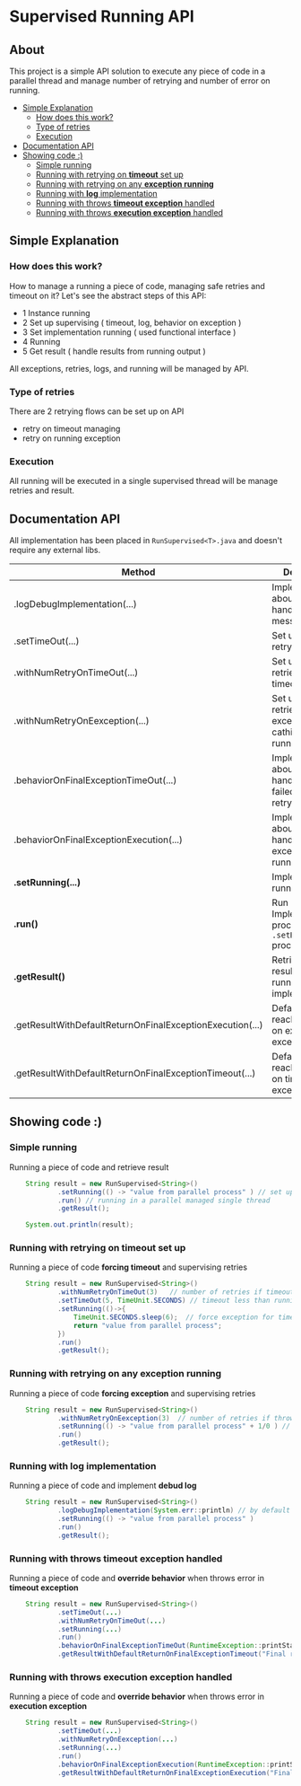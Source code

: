 # Supervised Running API

## About
This project is a simple API solution to execute any piece of code in a parallel thread and manage number of retrying and number of error on running.

  * [Simple Explanation](#simple-explanation)
    + [How does this work?](#how-does-this-work-)
    + [Type of retries](#type-of-retries)
    + [Execution](#execution)
  * [Documentation API](#documentation-api)
  * [Showing code :)](#showing-code---)
    + [Simple  running](#simple--running)
    + [Running with retrying on **timeout** set up](#running-with-retrying-on---timeout---set-up)
    + [Running with retrying on any **exception running**](#running-with-retrying-on-any---exception-running--)
    + [Running with **log** implementation](#running-with---log---implementation)
    + [Running with throws **timeout exception** handled](#running-with-throws---timeout-exception---handled)
    + [Running with throws **execution exception** handled](#running-with-throws---execution-exception---handled)

## Simple Explanation

### How does this work?
How to manage a running a piece of code, managing safe retries and timeout on it?
Let's see the abstract steps of this API:

  - 1 Instance running
  - 2 Set up supervising ( timeout, log, behavior on exception )
  - 3 Set implementation running ( used functional interface )
  - 4 Running
  - 5 Get result ( handle results from running output )

All exceptions, retries, logs, and running will be managed by API.

### Type of retries
There are 2 retrying flows can be set up on API
  - retry on timeout managing
  - retry on running exception 

### Execution
All running will be executed in a single supervised thread will be manage retries and result.

## Documentation API

All implementation has been placed in `RunSupervised<T>.java` and doesn't require any external libs.

Method                                   | Description        | Comments
---                                      | ---                    | ---
.logDebugImplementation(...)             | Implementation about how to handle log message | If not implemented, log is disabled by default
.setTimeOut(...)                         | Set up timeout to retry running | If not set up, will be retried on 14400 seconds ( 4 hours ) by default
.withNumRetryOnTimeOut(...)              | Set up number of retries on timeout | If not set up will be retried only once ( 1 ) by default
.withNumRetryOnEexception(...)           | Set up number of retries on exception cathing in running | If not set up, will be retried only once ( 1 ) by default
.behaviorOnFinalExceptionTimeOut(...)    | Implementation about how to handle final failed timeout retry | If not implemented, will be thrown exception by default
.behaviorOnFinalExceptionExecution(...)  | Implementation about how to handle final exception running retry | If not implemented, will be thrown exception by default
**.setRunning(...)**                     | Implementation running  | This running will be executed only on calling `.run()`
**.run()**                               | Run Implemented process in `.setRunning(...)` process | The process will be running in a parallel single thread
**.getResult()**                         | Retrieve output result from running implementation | 
.getResultWithDefaultReturnOnFinalExceptionExecution(...) | Default value if reach all retries on execution exception | this works only if has been set up behavior in `.behaviorOnFinalExceptionExecution(...) ` to not throw exception ( by default )
.getResultWithDefaultReturnOnFinalExceptionTimeout(...) | Default value if reach all retries on timeout exception | this works only if has been set up behavior in `.behaviorOnFinalExceptionTimeOut(...) ` to not throw exception ( by default )

## Showing code :)

### Simple  running
Running a piece of code and retrieve result
```java
    String result = new RunSupervised<String>()
            .setRunning(() -> "value from parallel process" ) // set up running implementation
            .run() // running in a parallel managed single thread
            .getResult();

    System.out.println(result);

```


### Running with retrying on **timeout** set up
Running a piece of code **forcing timeout** and supervising retries
```java
    String result = new RunSupervised<String>()
            .withNumRetryOnTimeOut(3)   // number of retries if timeout
            .setTimeOut(5, TimeUnit.SECONDS) // timeout less than running
            .setRunning(()->{
                TimeUnit.SECONDS.sleep(6);  // force exception for timeout
                return "value from parallel process"; 
            })
            .run()
            .getResult();

```

### Running with retrying on any **exception running**
Running a piece of code **forcing exception** and supervising retries
```java
    String result = new RunSupervised<String>()
            .withNumRetryOnEexception(3)  // number of retries if throws any error
            .setRunning(() -> "value from parallel process" + 1/0 ) // force exception
            .run()
            .getResult();
```

### Running with **log** implementation
Running a piece of code and implement **debud log**
```java
    String result = new RunSupervised<String>()
            .logDebugImplementation(System.err::println) // by default log is disable
            .setRunning(() -> "value from parallel process" )
            .run()
            .getResult();
```

### Running with throws **timeout exception** handled
Running a piece of code and **override behavior** when throws error in **timeout exception**
```java
    String result = new RunSupervised<String>()
            .setTimeOut(...)           
            .withNumRetryOnTimeOut(...)                           
            .setRunning(...)
            .run()
            .behaviorOnFinalExceptionTimeOut(RuntimeException::printStackTrace)     // by default will throw RuntimeException
            .getResultWithDefaultReturnOnFinalExceptionTimeout("Final result on error execution") // get result with default value if reach all retries execution exception
```


### Running with throws **execution exception** handled
Running a piece of code and **override behavior** when throws error in **execution exception**
```java
    String result = new RunSupervised<String>()
            .setTimeOut(...)           
            .withNumRetryOnEexception(...)                           
            .setRunning(...)
            .run()
            .behaviorOnFinalExceptionExecution(RuntimeException::printStackTrace)     // by default will throw RuntimeException
            .getResultWithDefaultReturnOnFinalExceptionExecution("Final result on error execution") // get result with default value if reach all retries execution exception
```


